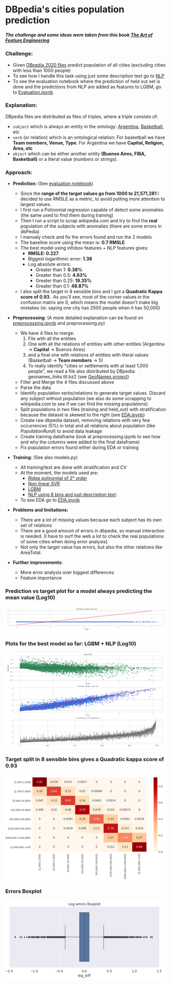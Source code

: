 <h1>DBpedia's cities population prediction</h1>
<h5>The challenge and some ideas were taken from this book <a href="https://www.amazon.com/Art-Feature-Engineering-Essentials-Learning/dp/1108709389">The Art of Feature Engineering</a></h5>

<h3>Challenge:</h3>

  * Given <a href="https://wiki.dbpedia.org/" >DBpedia 2020 files</a> predict population of all cities (excluding cities with less than 1000 people)
  * To see how I handle this task using just some description text go to [NLP](nlp/README.MD)
  * To see the evaluation notebook where the prediction of held out set is done and the predictions from NLP are added as features to LGBM, go to [Evaluation.ipynb](evaluation.ipynb)

<h3>Explanation:</h3>
   
DBpedia files are distributed as files of triples, where a triple consists of:
 * `subject` which is always an entity in the ontology: <a href="https://en.wikipedia.org/wiki/Argentina">Argentina</a>, <a href="https://en.wikipedia.org/wiki/Basketball">Basketball</a>, etc
 * `verb` (or relation) which is an ontological relation: For basketball we have <b>Team members, Venue, Type</b>. For Argentina we have <b> Capital, Religion, Area, etc </b>
 * `object` which can be either another entity <b>(Buenos Aires, FIBA, Basketball)</b> or a literal value (numbers or strings). 
  

<h3>Approach:</h3>

* **Prediction:** (See [evaluation notebook](evaluation.ipynb))
  - Since the <b>range of the target values go from 1000 to 21,571,281 </b> I decided to use RMSLE as a metric, to avoid putting more attention to largest values. 
  - I first run a Polinomial regression capable of detect some anomalies (the same used to find them during training)
  - Then I run a script to scrap wikipedia.com and try to find the **real** population of the subjects with anomalies (there are some errors in dbPedia)
  - I manualy check and fix the errors found and run the 2 models
  - The baseline score using the mean is: <b>0.7 RMSLE</b>
  - The best model using infobox features + NLP features gives:
    - **RMSLE: 0.227**
    - Biggest logarithmic error: <b>1.38</b> 
    - Log absolute errors: 
      - Greater than 1: <b>0.38%</b>
      - Greater than 0.5: <b>4.63%</b>
      - Greater than 0.25: <b>19.35%</b>
      - Greater than 0.1: <b>48.87%</b>
  - I also split the target in 8 sensible bins and I got a <b>Quadratic Kappa score of 0.93 </b>. As you'll see, most of the corner values in the confusion matrix are 0, which means the model doesn't make big mistakes (ie: saying one city has 2500 people when it has 50,000)
    
* **Preprocessing**: (A more detailed explanation can be found on [preprocessing.ipynb](preprocessing.ipynb) and preprocessing.py) 
    * We have 4 files to merge:
      1) File with all the entities 
      2) One with all the relations of entities with other entities (Argentina -> **Capital** -> Buenos Aires)
      3) and a final one with relations of entities with literal values (Basketball -> **Team members** -> 5)
      4) To really identify "cities or settlements with at least 1,000 people", we read a file also distributed by DBpedia: geonames_links.ttl.bz2 (see <a href="https://public.opendatasoft.com/explore/dataset/geonames-all-cities-with-a-population-1000/table/?disjunctive.country"> GeoNames project</a>)
    * Filter and Merge the 4 files discussed above
    * Parse the data
    * Identify population verbs/relations to generate target values. Discard any subject without population (we also do some scrapping to wikipedia.com to see if we can find the missing populations)
    * Split populations in two files (training and held_out) with stratification because the dataset is skewed to the right (see [EDA.ipynb](EDA.ipynb))
    * Create raw dbpedia dataset, removing relations with very few occurrences (5%) in total and all relations about population (like _PopulationRural_) to avoid data leakage
    * Create training dataframe (look at preprocessing.ipynb to see how and why the columns were added to the final dataframe)
    * Fix population errors found either during EDA or training
    
* **Training**: (See also models.py)
  - All training/test are done with stratification and CV
  - At the moment, the models used are:
    - [Ridge polinomial of 2° order](linear_model.ipynb)
    - [Non linear SVR](svr_model.ipynb)
    - [LGBM](lxgb_model.ipynb)
    - [NLP using 8 bins and just description text](nlp/NLP_evaluation.ipynb):
  - To see EDA go to [EDA.ipynb](EDA.ipynb)
  
* **Problems and limitations:**
  - There are a lot of missing values because each subject has its own set of relations
  - There are a good amount of errors in dbpedia, so manual interaction is needed. (I have to surf the web a lot to check the real populations of some cities when doing error analysis)
  - Not only the target value has errors, but also the other relations like AreaTotal.

* **Further improvements**:
  - More error analysis over biggest differences
  - Feature importance
   

### Prediction vs target plot for a model always predicting the mean value (Log10)
![Dummy pred](img/Dummy_mean_predictions.png)

### Plots for the best model so far: LGBM + NLP (Log10) 
![lxgb_predictions](img/lxgb_predictions.png)

### Target split in 8 sensible bins gives a Quadratic kappa score of 0.93
![Quadratic_Kappa_and_Conf_matrix](img/Quadratic_Kappa_and_Conf_matrix.png)

### Errors Boxplot
![log_errors_boxplot](img/log_errors_boxplot.png)
